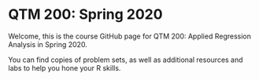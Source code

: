 # QTM 200: Spring 2020

Welcome, this is the course GitHub page for QTM 200: Applied Regression Analysis in Spring 2020.

You can find copies of problem sets, as well as additional resources and labs to help you hone your R skills.